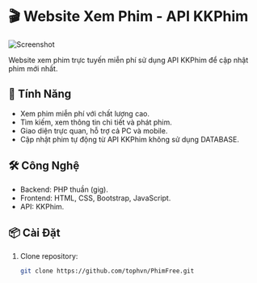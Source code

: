 # 🎬 Website Xem Phim - API KKPhim

![Screenshot](https://i.ibb.co/9Hmy9RBM/screencapture-phimfree-free-nf-index-2025-03-05-11-45-24.png)  

Website xem phim trực tuyến miễn phí sử dụng API KKPhim để cập nhật phim mới nhất.  

## 🚀 Tính Năng  
- Xem phim miễn phí với chất lượng cao.  
- Tìm kiếm, xem thông tin chi tiết và phát phim.  
- Giao diện trực quan, hỗ trợ cả PC và mobile.  
- Cập nhật phim tự động từ API KKPhim không sử dụng DATABASE.  

## 🛠 Công Nghệ  
- Backend: PHP thuần (gig).  
- Frontend: HTML, CSS, Bootstrap, JavaScript.  
- API: KKPhim.  

## 📦 Cài Đặt  
1. Clone repository:  
   ```bash
   git clone https://github.com/tophvn/PhimFree.git
